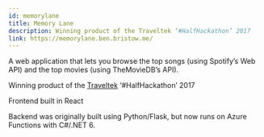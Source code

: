 ```yaml
---
id: memorylane
title: Memory Lane
description: Winning product of the Traveltek ‘#HalfHackathon’ 2017
link: https://memorylane.ben.bristow.me/
---
```


A web application that lets you browse the top songs (using Spotify’s Web API) and the top movies (using TheMovieDB’s API).

Winning product of the <a href="https://www.traveltek.com" rel="noopener noreferrer" target="_blank">Traveltek</a> ‘#HalfHackathon’ 2017

Frontend built in React

Backend was originally built using Python/Flask, but now runs on Azure Functions with C#/.NET 6.
